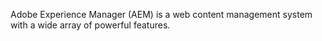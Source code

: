 Adobe Experience Manager (AEM) is a web content management system with a wide array of powerful features.

